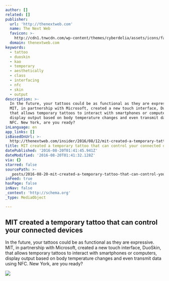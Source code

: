 ```yaml
---
author: []
related: []
publisher:
  url: 'http://thenextweb.com'
  name: The Next Web
  favicon: >-
    http://cdn1.tnwcdn.com/wp-content/themes/cyberdelia/assets/icons/favicon-16x16.png?v=1470647965
  domain: thenextweb.com
keywords:
  - tattoo
  - duoskin
  - kao
  - temporary
  - aesthetically
  - class
  - interfacing
  - nfc
  - skin
  - output
description: >-
  In the future, your tattoos could be as functional as they are expressive.
  MIT, in partnership with Microsoft, created a new touch interface, DuoSkin,
  that allows temporary tattoos to interact with smartphones or computers,
  display output based on body temperature changes and even transmit data using
  NFC. New York, are you ready?
inLanguage: en
app_links: []
isBasedOnUrl: >-
  http://thenextweb.com/insider/2016/08/12/mit-created-a-temporary-tattoo-that-can-control-your-connected-devices/
title: MIT created a temporary tattoo that can control your connected devices
datePublished: '2016-08-20T01:41:45.941Z'
dateModified: '2016-08-20T01:41:32.128Z'
via: {}
starred: false
sourcePath: >-
  _posts/2016-08-20-mit-created-a-temporary-tattoo-that-can-control-your-connect.md
inFeed: true
hasPage: false
inNav: false
_context: 'http://schema.org'
_type: MediaObject

---
```

<article style=""><h1>MIT created a temporary tattoo that can control your connected devices</h1><p>In the future, your tattoos could be as functional as they are expressive. MIT, in partnership with Microsoft, created a new touch interface, DuoSkin, that allows temporary tattoos to interact with smartphones or computers, display output based on body temperature changes and even transmit data using NFC. New York, are you ready?</p><img src="http://cdn1.tnwcdn.com/wp-content/blogs.dir/1/files/2016/08/duo-skin.png" /></article>